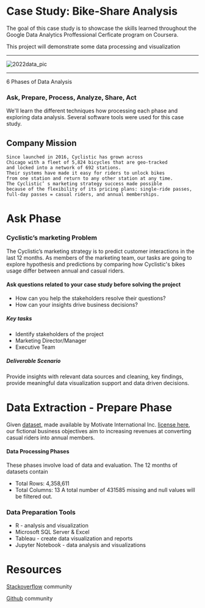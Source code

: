 
# Case Study: Bike-Share Analysis 
 The goal of this case study is to showcase the skills learned 
 throughout the Google Data Analytics Proffessional 
 Cerficate program on Coursera.

 This project will demonstrate some data processing and visualization
 
 ------------------------------------------------------------------
 
 ![2022data_pic](https://user-images.githubusercontent.com/36643432/163570923-1f7776e0-5452-49a7-b2a1-7dde0394b335.png)

------------------------------------------------------------------
 
 6 Phases of Data Analysis 
 ### Ask, Prepare, Process, Analyze, Share, Act
 
 We'll learn the different techniques 
 how processing each phase and exploring data analysis. 
 Several software tools were used for this case study.


 ## Company Mission
    Since launched in 2016, Cyclistic has grown across 
    Chicago with a fleet of 5,824 bicycles that are geo-tracked 
    and locked into a network of 692 stations. 
    Their systems have made it easy for riders to unlock bikes 
    from one station and return to any other station at any time. 
    The Cyclistic’ s marketing strategy success made possible 
    because of the flexibility of its pricing plans: single-ride passes, 
    full-day passes = casual riders, and annual memberships.

# Ask Phase

### Cyclistic’s marketing Problem
The Cyclistic’s marketing strategy is 
to predict customer interactions in the last 12 months.
As members of the marketing team, our tasks are going to
explore hypothesis and predictions by comparing 
how Cyclistic's bikes usage differ 
between annual and casual riders.


#### Ask questions related to your case study before solving the project

- How can you help the stakeholders resolve their questions?
- How can your insights drive business decisions?

##### Key tasks 

- Identify stakeholders of the project 
- Marketing Director/Manager
- Executive Team

##### Deliverable Scenario
Provide insights with relevant data sources 
and cleaning, key findings,
provide meaningful data visualization support 
and data driven decisions.


# Data Extraction - Prepare Phase
Given [dataset](https://divvy-tripdata.s3.amazonaws.com/index.html), 
made available by Motivate International Inc. 
[license here](https://ride.divvybikes.com/data-license-agreement), 
our fictional business objectives aim to increasing revenues at
converting casual riders into annual members.



#### Data Processing Phases
These phases involve load of data and evaluation.
The 12 months of datasets contain 
- Total Rows: 4,358,611
- Total Columns: 13
A total number of 431585 missing 
and null values will be filtered out.


### Data Preparation Tools 
- R - analysis and visualization
- Microsoft SQL Server & Excel
- Tableau - create data visualization and reports
- Jupyter Notebook - data analysis and visualizations


# Resources
[Stackoverflow](https://stackoverflow.com/) community

[Github](https://github.com/) community











